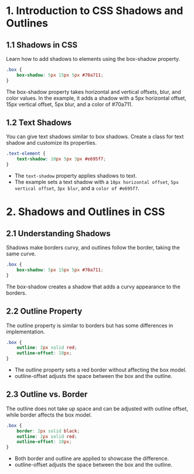# 1. Introduction to CSS Shadows and Outlines
## 1.1 Shadows in CSS
Learn how to add shadows to elements using the box-shadow property.

```css
.box {
    box-shadow: 5px 15px 5px #70a711;
}
```
The box-shadow property takes horizontal and vertical offsets, blur, and color values.
In the example, it adds a shadow with a 5px horizontal offset, 15px vertical offset, 5px blur, and a color of #70a711.
## 1.2 Text Shadows
You can give text shadows similar to box shadows. Create a class for text shadow and customize its properties.

```css
.text-element {
    text-shadow: 10px 5px 3px #e695f7;
}
```
- The `text-shadow` property applies shadows to text.
- The example sets a text shadow with a `10px horizontal offset`, `5px vertical offset`, `3px blur`, and a `color of #e695f7`.
# 2. Shadows and Outlines in CSS
## 2.1 Understanding Shadows
Shadows make borders curvy, and outlines follow the border, taking the same curve.

```css
.box {
    box-shadow: 5px 15px 5px #70a711;
}
```
The box-shadow creates a shadow that adds a curvy appearance to the borders.
## 2.2 Outline Property
The outline property is similar to borders but has some differences in implementation.

```css
.box {
    outline: 2px solid red;
    outline-offset: 10px;
}
```
- The outline property sets a red border without affecting the box model.
- outline-offset adjusts the space between the box and the outline.

## 2.3 Outline vs. Border
The outline does not take up space and can be adjusted with outline offset, while border affects the box model.

```css
.box {
    border: 2px solid black;
    outline: 2px solid red;
    outline-offset: 10px;
}
```
- Both border and outline are applied to showcase the difference.
- outline-offset adjusts the space between the box and the outline.